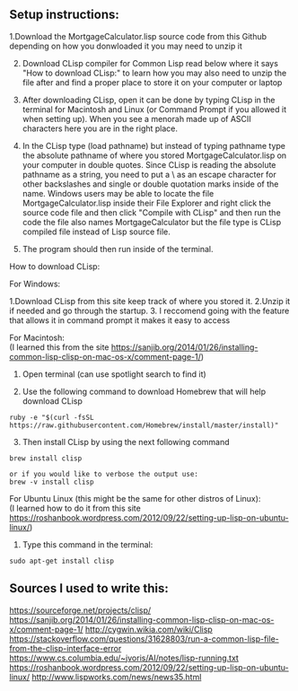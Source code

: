 ## Setup instructions:  
1.Download the MortgageCalculator.lisp source code from this Github depending on how you donwloaded it you may need to unzip it  

2. Download CLisp compiler for Common Lisp read below where it says "How to download CLisp:" to learn how you may also need to unzip the file after and find a proper place to store it on your computer or laptop

3. After downloading CLisp, open it can be done by typing CLisp in the terminal for Macintosh and Linux
(or Command Prompt if you allowed it when setting up). When you see a menorah made up of ASCII characters here you are in the right place.

4. In the CLisp type (load pathname) but instead of typing pathname type the absolute pathname of where you stored MortgageCalculator.lisp on your computer in double quotes.
Since CLisp is reading the absolute pathname as a string, you need to put a \ as an escape character for other backslashes and single or double quotation marks inside of the name.
Windows users may be able to locate the file MortgageCalculator.lisp inside their File Explorer and right click the source code file and then click "Compile with CLisp" and then run the code
the file also names MortgageCalculator but the file type is CLisp compiled file instead of Lisp source file.

5. The program should then run inside of the terminal.

How to download CLisp:

For Windows:

1.Download CLisp from this site keep track of where you stored it.
2.Unzip it if needed and go through the startup.
3. I reccomend going with the feature that allows it in command prompt it makes it easy to access

For Macintosh:  
(I learned this from the site https://sanjib.org/2014/01/26/installing-common-lisp-clisp-on-mac-os-x/comment-page-1/)

1. Open terminal (can use spotlight search to find it)

2. Use the following command to download Homebrew that will help download CLisp
```
ruby -e "$(curl -fsSL https://raw.githubusercontent.com/Homebrew/install/master/install)"
```
3. Then install CLisp by using the next following command  
```
brew install clisp

or if you would like to verbose the output use:  
brew -v install clisp
```
For Ubuntu Linux (this might be the same for other distros of Linux):  
(I learned how to do it from this site https://roshanbook.wordpress.com/2012/09/22/setting-up-lisp-on-ubuntu-linux/)

1. Type this command in the terminal:  
```
sudo apt-get install clisp
```
## Sources I used to write this:  
https://sourceforge.net/projects/clisp/
https://sanjib.org/2014/01/26/installing-common-lisp-clisp-on-mac-os-x/comment-page-1/
http://cygwin.wikia.com/wiki/Clisp
https://stackoverflow.com/questions/31628803/run-a-common-lisp-file-from-the-clisp-interface-error
https://www.cs.columbia.edu/~jvoris/AI/notes/lisp-running.txt
https://roshanbook.wordpress.com/2012/09/22/setting-up-lisp-on-ubuntu-linux/
http://www.lispworks.com/news/news35.html

